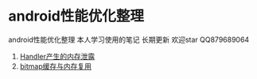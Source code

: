 # android性能优化整理
android性能优化整理 本人学习使用的笔记 长期更新 欢迎star QQ879689064  
  
1. [Handler产生的内存泄露](https://github.com/xiaoxiangyeyuHeaven/Android-performance-optimization/blob/master/note/Handler%E4%BA%A7%E7%94%9F%E7%9A%84%E5%86%85%E5%AD%98%E6%B3%84%E9%9C%B2.md)
2. [bitmap缓存与内存复用](https://www.jianshu.com/p/ad7d5f32215b "bitmap缓存与内存复用")